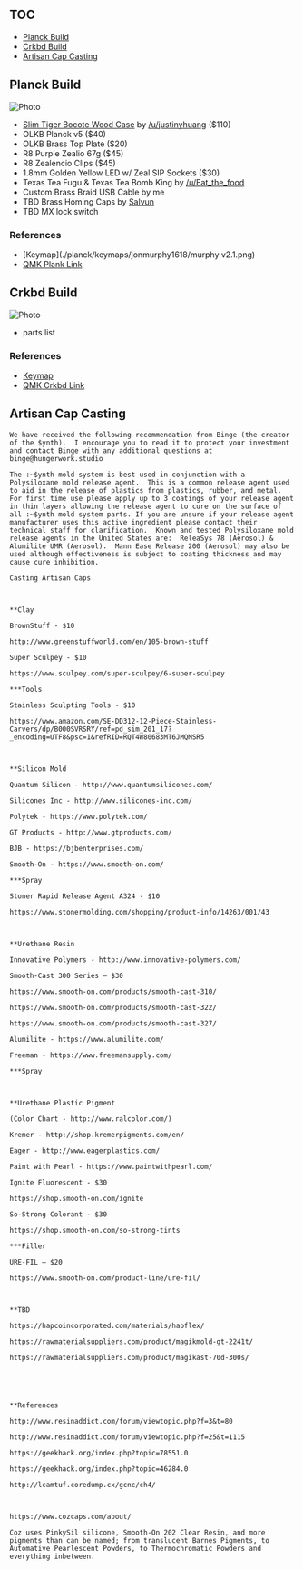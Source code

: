 ## TOC
- [Planck Build](#planck-build)
- [Crkbd Build](#crkbd-build)
- [Artisan Cap Casting](#artisan-cap-casting)

## Planck Build
![Photo](photo.jpg)
- [Slim Tiger Bocote Wood Case](https://imgur.com/a/taMeYja) by [/u/justinyhuang](https://old.reddit.com/u/justinyhuang) ($110)
- OLKB Planck v5 ($40)
- OLKB Brass Top Plate ($20)
- R8 Purple Zealio 67g ($45)
- R8 Zealencio Clips ($45)
- 1.8mm Golden Yellow LED w/ Zeal SIP Sockets ($30)
- Texas Tea Fugu & Texas Tea Bomb King by [/u/Eat_the_food](https://old.reddit.com/user/eat_the_food)
- Custom Brass Braid USB Cable by me 
- TBD Brass Homing Caps by [Salvun](https://instagram.com/salvun/)
- TBD MX lock switch

### References
- [Keymap](./planck/keymaps/jonmurphy1618/murphy v2.1.png)  
- [QMK Plank Link](https://github.com/qmk/qmk_firmware/tree/master/keyboards/planck)  

## Crkbd Build
![Photo](photo.jpg)
- parts list

### References
- [Keymap]()
- [QMK Crkbd Link]()




## Artisan Cap Casting
```
We have received the following recommendation from Binge (the creator of the $ynth).  I encourage you to read it to protect your investment and contact Binge with any additional questions at binge@hungerwork.studio 

The :~$ynth mold system is best used in conjunction with a Polysiloxane mold release agent.  This is a common release agent used to aid in the release of plastics from plastics, rubber, and metal.  For first time use please apply up to 3 coatings of your release agent in thin layers allowing the release agent to cure on the surface of all :~$ynth mold system parts. If you are unsure if your release agent manufacturer uses this active ingredient please contact their technical staff for clarification.  Known and tested Polysiloxane mold release agents in the United States are:  ReleaSys 78 (Aerosol) & Alumilite UMR (Aerosol).  Mann Ease Release 200 (Aerosol) may also be used although effectiveness is subject to coating thickness and may cause cure inhibition.
```

```
Casting Artisan Caps

 

**Clay

BrownStuff - $10

http://www.greenstuffworld.com/en/105-brown-stuff

Super Sculpey - $10

https://www.sculpey.com/super-sculpey/6-super-sculpey

***Tools

Stainless Sculpting Tools - $10

https://www.amazon.com/SE-DD312-12-Piece-Stainless-Carvers/dp/B000SVRSRY/ref=pd_sim_201_17?_encoding=UTF8&psc=1&refRID=RQT4W80683MT6JMQMSR5

 

**Silicon Mold

Quantum Silicon - http://www.quantumsilicones.com/

Silicones Inc - http://www.silicones-inc.com/

Polytek - https://www.polytek.com/

GT Products - http://www.gtproducts.com/

BJB - https://bjbenterprises.com/

Smooth-On - https://www.smooth-on.com/

***Spray

Stoner Rapid Release Agent A324 - $10

https://www.stonermolding.com/shopping/product-info/14263/001/43

 

**Urethane Resin

Innovative Polymers - http://www.innovative-polymers.com/

Smooth-Cast 300 Series – $30

https://www.smooth-on.com/products/smooth-cast-310/

https://www.smooth-on.com/products/smooth-cast-322/

https://www.smooth-on.com/products/smooth-cast-327/

Alumilite - https://www.alumilite.com/

Freeman - https://www.freemansupply.com/

***Spray

 

**Urethane Plastic Pigment

(Color Chart - http://www.ralcolor.com/)

Kremer - http://shop.kremerpigments.com/en/

Eager - http://www.eagerplastics.com/

Paint with Pearl - https://www.paintwithpearl.com/

Ignite Fluorescent - $30

https://shop.smooth-on.com/ignite

So-Strong Colorant - $30

https://shop.smooth-on.com/so-strong-tints

***Filler

URE-FIL – $20

https://www.smooth-on.com/product-line/ure-fil/

 

**TBD

https://hapcoincorporated.com/materials/hapflex/

https://rawmaterialsuppliers.com/product/magikmold-gt-2241t/

https://rawmaterialsuppliers.com/product/magikast-70d-300s/

 

 

**References

http://www.resinaddict.com/forum/viewtopic.php?f=3&t=80

http://www.resinaddict.com/forum/viewtopic.php?f=25&t=1115

https://geekhack.org/index.php?topic=78551.0

https://geekhack.org/index.php?topic=46284.0

http://lcamtuf.coredump.cx/gcnc/ch4/

 

https://www.cozcaps.com/about/

Coz uses PinkySil silicone, Smooth-On 202 Clear Resin, and more pigments than can be named; from translucent Barnes Pigments, to Automative Pearlescent Powders, to Thermochromatic Powders and everything inbetween.
```

